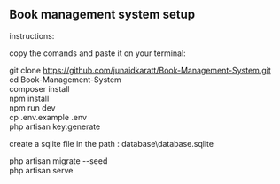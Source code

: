 ## Book management system setup

instructions:

copy the comands and paste it on your terminal:

git clone https://github.com/junaidkaratt/Book-Management-System.git<br>
cd Book-Management-System<br>
composer install<br>
npm install<br>
npm run dev  <br>
cp .env.example .env<br>
php artisan key:generate<br>

create a sqlite file in the path : database\database.sqlite 

php artisan migrate --seed<br>
php artisan serve
